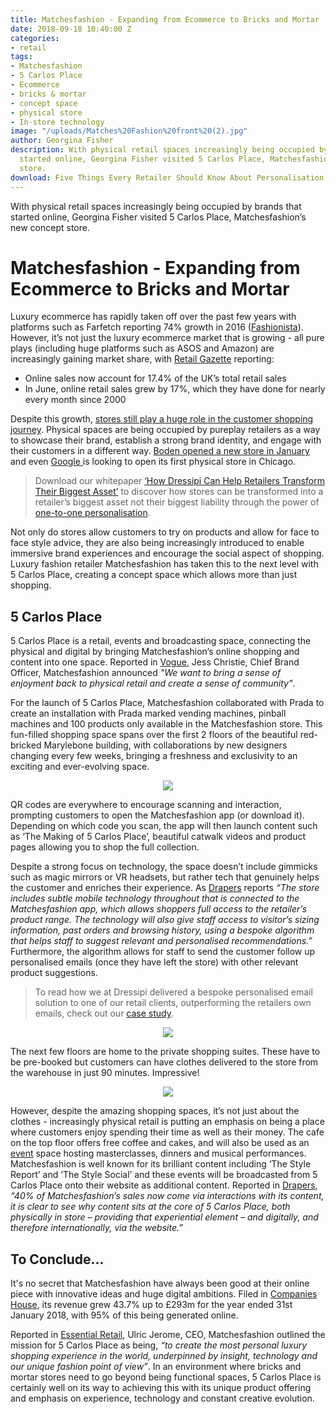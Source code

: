 ```yaml
---
title: Matchesfashion - Expanding from Ecommerce to Bricks and Mortar
date: 2018-09-18 10:40:00 Z
categories:
- retail
tags:
- Matchesfashion
- 5 Carlos Place
- Ecommerce
- bricks & mortar
- concept space
- physical store
- In-store technology
image: "/uploads/Matches%20Fashion%20front%20(2).jpg"
author: Georgina Fisher
description: With physical retail spaces increasingly being occupied by brands that
  started online, Georgina Fisher visited 5 Carlos Place, Matchesfashion’s new concept
  store.
download: Five Things Every Retailer Should Know About Personalisation
---
```


With physical retail spaces increasingly being occupied by brands that started online, Georgina Fisher visited 5 Carlos Place, Matchesfashion’s new concept store.

# Matchesfashion - Expanding from Ecommerce to Bricks and Mortar

Luxury ecommerce has rapidly taken off over the past few years with platforms such as Farfetch reporting 74% growth in 2016 ([Fashionista](https://fashionista.com/2017/11/farfetch-revenue-sales-increase-2016)). However, it’s not just the luxury ecommerce market that is growing - all pure plays (including huge platforms such as ASOS and Amazon) are increasingly gaining market share, with [Retail Gazette](https://www.retailgazette.co.uk/blog/2018/08/is-clicks-to-bricks-the-new-brick-to-clicks/) reporting:

* Online sales now account for 17.4% of the UK’s total retail sales
* In June, online retail sales grew by 17%, which they have done for nearly every month since 2000

Despite this growth, [stores still play a huge role in the customer shopping journey](https://dressipi.com/blog/new-phase-of-retail-evolution-bricks-and-mortar-retailers/). Physical spaces are being occupied by pureplay retailers as a way to showcase their brand, establish a strong brand identity, and engage with their customers in a different way. [Boden opened a new store in January](https://dressipi.com/blog/from-clicks-to-bricks-bodens-new-flagship-store/) and even [Google ](http://www.retail-systems.com/rs/Google_Sizes%20up_Physical_Retail_Store.php)is looking to open its first physical store in Chicago.

> Download our whitepaper [‘How Dressipi Can Help Retailers Transform Their Biggest Asset’](https://dressipi.com/downloads/how-dressipi-can-help-retailers-transform-their-biggest-asset-whitepaper/) to discover how stores can be transformed into a retailer’s biggest asset not their biggest liability through the power of [one-to-one personalisation](https://dressipi.com/one-to-one-personalisation/).

Not only do stores allow customers to try on products and allow for face to face style advice, they are also being increasingly introduced to enable immersive brand experiences and encourage the social aspect of shopping. Luxury fashion retailer Matchesfashion has taken this to the next level with 5 Carlos Place, creating a concept space which allows more than just shopping.

## 5 Carlos Place

5 Carlos Place is a retail, events and broadcasting space, connecting the physical and digital by bringing Matchesfashion’s online shopping and content into one space. Reported in [Vogue](https://www.vogue.co.uk/article/the-future-of-retail-stores), Jess Christie, Chief Brand Officer, Matchesfashion announced *"We want to bring a sense of enjoyment back to physical retail and create a sense of community"*.

For the launch of 5 Carlos Place, Matchesfashion collaborated with Prada to create an installation with Prada marked vending machines, pinball machines and 100 products only available in the Matchesfashion store. This fun-filled shopping space spans over the first 2 floors of the beautiful red-bricked Marylebone building, with collaborations by new designers changing every few weeks, bringing a freshness and exclusivity to an exciting and ever-evolving space.

<p style="text-align:center"><img style="margin-left: 0px" src ="/uploads/Matches%201.PNG"/></p>

QR codes are everywhere to encourage scanning and interaction, prompting customers to open the Matchesfashion app (or download it). Depending on which code you scan, the app will then launch content such as ‘The Making of 5 Carlos Place’, beautiful catwalk videos and product pages allowing you to shop the full collection. 

Despite a strong focus on technology, the space doesn’t include gimmicks such as magic mirrors or VR headsets, but rather tech that genuinely helps the customer and enriches their experience. As [Drapers](https://www.drapersonline.com/news/first-look-matchesfashion-opens-new-retail-space-5-carlos-place/7031983.article?search=https%3a%2f%2fwww.drapersonline.com%2fsearcharticles%3fqsearch%3d1%26keywords%3dmatches) reports *“The store includes subtle mobile technology throughout that is connected to the Matchesfashion app, which allows shoppers full access to the retailer’s product range. The technology will also give staff access to visitor’s sizing information, past orders and browsing history, using a bespoke algorithm that helps staff to suggest relevant and personalised recommendations.”* Furthermore, the algorithm allows for staff to send the customer follow up personalised emails (once they have left the store) with other relevant product suggestions. 

> To read how we at Dressipi delivered a bespoke personalised email solution to one of our retail clients, outperforming the retailers own emails, check out our [case study](https://dressipi.com/downloads/personalised-email-success-with-n-brown/).

<p style="text-align:center"><img style="margin-left: 0px" src ="/uploads/Matches%202.PNG"/></p>

The next few floors are home to the private shopping suites. These have to be pre-booked but customers can have clothes delivered to the store from the warehouse in just 90 minutes. Impressive!

<p style="text-align:center"><img style="margin-left: 0px" src ="/uploads/Matches%203.PNG"/></p>

However, despite the amazing shopping spaces, it’s not just about the clothes - increasingly physical retail is putting an emphasis on being a place where customers enjoy spending their time as well as their money. The cafe on the top floor offers free coffee and cakes, and will also be used as an [event](https://www.matchesfashion.com/5carlosplace/whats-on) space hosting masterclasses, dinners and musical performances. Matchesfashion is well known for its brilliant content including ‘The Style Report’ and ‘The Style Social’ and these events will be broadcasted from 5 Carlos Place onto their website as additional content. Reported in [Drapers](https://www.drapersonline.com/news/comment/comment-does-5-carlos-place-deliver-for-matchesfashion/7031992.article?search=https%3a%2f%2fwww.drapersonline.com%2fsearcharticles%3fqsearch%3d1%26keywords%3dmatches), *“40% of Matchesfashion’s sales now come via interactions with its content, it is clear to see why content sits at the core of 5 Carlos Place, both physically in store – providing that experiential element – and digitally, and therefore internationally, via the website.”*

## To Conclude...

It's no secret that Matchesfashion have always been good at their online piece with innovative ideas and huge digital ambitions. Filed in [Companies House](https://beta.companieshouse.gov.uk/company/02717838/filing-history), its revenue grew 43.7% up to £293m for the year ended 31st January 2018, with 95% of this being generated online. 

Reported in [Essential Retail](https://www.essentialretail.com/news/matchesfashion-reports-year-of/), Ulric Jerome, CEO, Matchesfashion outlined the mission for 5 Carlos Place as being, *“to create the most personal luxury shopping experience in the world, underpinned by insight, technology and our unique fashion point of view”*. In an environment where bricks and mortar stores need to go beyond being functional spaces, 5 Carlos Place is certainly well on its way to achieving this with its unique product offering and emphasis on experience, technology and constant creative evolution.



